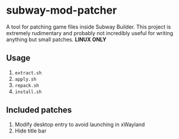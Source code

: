 # subway-mod-patcher
A tool for patching game files inside Subway Builder. This project is extremely rudimentary and probably not incredibly useful for writing anything but small patches.
**LINUX ONLY**


## Usage
1. `extract.sh` 
1. `apply.sh`
1. `repack.sh`
1. `install.sh`


## Included patches
1. Modify desktop entry to avoid launching in xWayland
1. Hide title bar